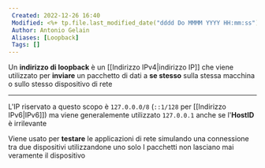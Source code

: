 ```yaml
---
 Created: 2022-12-26 16:40
 Modified: <%+ tp.file.last_modified_date("dddd Do MMMM YYYY HH:mm:ss") %>
 Author: Antonio Gelain
 Aliases: [Loopback]
 Tags: []
---
```


Un **indirizzo di loopback** è un [[Indirizzo IPv4|indirizzo IP]] che viene utilizzato per **inviare** un pacchetto di dati a **se stesso** sulla stessa macchina o sullo stesso dispositivo di rete

---

L'IP riservato a questo scopo è `127.0.0.0/8` (`::1/128` per [[Indirizzo IPv6|IPv6]]) ma viene generalemente utilizzato `127.0.0.1` anche se l'**HostID** è irrilevante

Viene usato per **testare** le applicazioni di rete simulando una connessione tra due dispositivi utilizzandone uno solo
I pacchetti non lasciano mai veramente il dispositivo